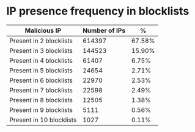 # IP presence frequency in blocklists
| Malicious IP | Number of IPs | % |
|----|----|----|
| Present in 2 blocklists | 614397 | 67.58% |
| Present in 3 blocklists | 144523 | 15.90% |
| Present in 4 blocklists | 61407 | 6.75% |
| Present in 5 blocklists | 24654 | 2.71% |
| Present in 6 blocklists | 22970 | 2.53% |
| Present in 7 blocklists | 22598 | 2.49% |
| Present in 8 blocklists | 12505 | 1.38% |
| Present in 9 blocklists | 5111 | 0.56% |
| Present in 10 blocklists | 1027 | 0.11% |
